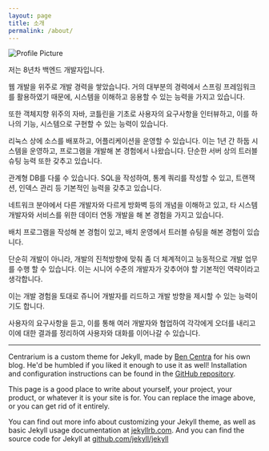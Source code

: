 ```yaml
---
layout: page
title: 소개
permalink: /about/
---
```


<img src="{{ site.baseurl }}/assets/profile-placeholder.gif" title="Profile Picture" class="profile">

저는 8년차 백엔드 개발자입니다.

웹 개발을 위주로 개발 경력을 쌓았습니다. 거의 대부분의 경력에서 스프링 프레임워크를 활용하였기 때문에, 시스템을 이해하고 응용할 수 있는 능력을 가지고 있습니다.

또한 객체지향 위주의 자바, 코틀린을 기초로 사용자의 요구사항을 인터뷰하고, 이를 하나의 기능, 시스템으로 구현할 수 있는 능력이 있습니다.

리눅스 상에 소스를 배포하고, 어플리케이션을 운영할 수 있습니다. 이는 1년 간 하둡 시스템을 운영하고, 프로그램을 개발해 본 경험에서 나왔습니다. 단순한 서버 상의 트러블 슈팅 능력 또한 갖추고 있습니다.

관계형 DB를 다룰 수 있습니다. SQL을 작성하여, 통계 쿼리를 작성할 수 있고, 트랜잭션, 인덱스 관리 등 기본적인 능력을 갖추고 있습니다.

네트워크 분야에서 다른 개발자와 다르게 방화벽 등의 개념을 이해하고 있고, 타 시스템 개발자와 서비스를 위한 데이터 연동 개발을 해 본 경험을 가지고 있습니다.

배치 프로그램을 작성해 본 경험이 있고, 배치 운영에서 트러블 슈팅을 해본 경험이 있습니다.

단순히 개발이 아니라, 개발의 진척방향에 맞춰 좀 더 체계적이고 능동적으로 개발 업무를 수행 할 수 있습니다. 이는 시니어 수준의 개발자가 갖추어야 할 기본적인 역략이라고 생각합니다.

이는 개발 경험을 토대로 쥬니어 개발자를 리드하고 개발 방향을 제시할 수 있는 능력이기도 합니다.

사용자의 요구사항을 듣고, 이를 통해 여러 개발자와 협업하여 각각에게 오더를 내리고 이에 대한 결과를 정리하여 사용자와 대화를 이어나갈 수 있습니다. 

--------------------------------------------------------------------------------------------

Centrarium is a custom theme for Jekyll, made by [Ben Centra][bencentra] for his own blog. He'd be humbled if you liked it enough to use it as well! Installation and configuration instructions can be found in the [GitHub repository](https://github.com/bencentra/centrarium).

This page is a good place to write about yourself, your project, your product, or whatever it is your site is for. You can replace the image above, or you can get rid of it entirely. 

You can find out more info about customizing your Jekyll theme, as well as basic Jekyll usage documentation at [jekyllrb.com](http://jekyllrb.com/). And you can find the source code for Jekyll at [github.com/jekyll/jekyll](https://github.com/jekyll/jekyll)

[centrarium]: https://github.com/bencentra/centrarium
[bencentra]: http://bencentra.com
[jekyll]: https://github.com/jekyll/jekyll
